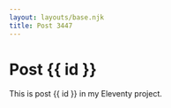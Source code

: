 ```yaml
---
layout: layouts/base.njk
title: Post 3447
---
```


# Post {{ id }}

This is post {{ id }} in my Eleventy project.
